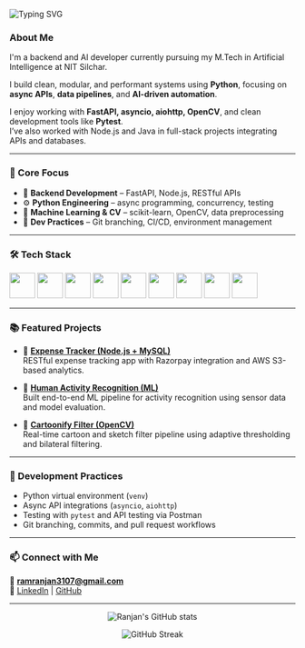 <!-- Typing SVG Header -->
![Typing SVG](https://readme-typing-svg.demolab.com?font=Fira+Code&size=30&pause=1000&vCenter=true&width=800&color=04e0bb&lines=Hi+there+%F0%9F%91%8B+I'm+Ranjan+Kumar;Python+Backend+and+AI+Developer)

<h3 align="left">About Me</h3>
<p>
I'm a backend and AI developer currently pursuing my M.Tech in Artificial Intelligence at NIT Silchar.  
  
I build clean, modular, and performant systems using <b>Python</b>,
focusing on <b>async APIs</b>, <b>data pipelines</b>, and <b>AI-driven automation</b>.  

I enjoy working with <b>FastAPI, asyncio, aiohttp, OpenCV</b>, and clean development tools like <b> Pytest</b>.  
I’ve also worked with Node.js and Java in full-stack projects integrating APIs and databases.
</p>

---

### 🧠 Core Focus
- 🚀 **Backend Development** – FastAPI, Node.js, RESTful APIs  
- ⚙️ **Python Engineering** – async programming, concurrency, testing  
- 🤖 **Machine Learning & CV** – scikit-learn, OpenCV, data preprocessing  
- 🧩 **Dev Practices** – Git branching, CI/CD, environment management  

---

### 🛠️ Tech Stack
<p align="left">
  <img src="https://cdn.jsdelivr.net/gh/devicons/devicon/icons/python/python-original.svg" width="45" height="45"/>
  <img src="https://cdn.jsdelivr.net/gh/devicons/devicon/icons/fastapi/fastapi-original.svg" width="45" height="45"/>
  <img src="https://cdn.jsdelivr.net/gh/devicons/devicon/icons/docker/docker-original.svg" width="45" height="45"/>
  <img src="https://cdn.jsdelivr.net/gh/devicons/devicon/icons/mysql/mysql-original-wordmark.svg" width="45" height="45"/>
  <img src="https://cdn.jsdelivr.net/gh/devicons/devicon/icons/git/git-original.svg" width="45" height="45"/>
  <img src="https://cdn.jsdelivr.net/gh/devicons/devicon/icons/nodejs/nodejs-original.svg" width="45" height="45"/>
  <img src="https://cdn.jsdelivr.net/gh/devicons/devicon/icons/javascript/javascript-original.svg" width="45" height="45"/>
  <img src="https://cdn.jsdelivr.net/gh/devicons/devicon/icons/html5/html5-original-wordmark.svg" width="45" height="45"/>
  <img src="https://cdn.jsdelivr.net/gh/devicons/devicon/icons/css3/css3-original-wordmark.svg" width="45" height="45"/>
</p>

---

### 📚 Featured Projects
- 🧾 **[Expense Tracker (Node.js + MySQL)](https://github.com/ram-Ranjan/Expense-Tracker)**  
  RESTful expense tracking app with Razorpay integration and AWS S3-based analytics.

- 🧠 **[Human Activity Recognition (ML)](https://github.com/ram-Ranjan/HAR-Project)**  
  Built end-to-end ML pipeline for activity recognition using sensor data and model evaluation.

- 🎨 **[Cartoonify Filter (OpenCV)](https://github.com/ram-Ranjan/Cartoonify-Filter)**  
  Real-time cartoon and sketch filter pipeline using adaptive thresholding and bilateral filtering.

---

### 🧰 Development Practices
- Python virtual environment (`venv`)  
- Async API integrations (`asyncio`, `aiohttp`)  
- Testing with `pytest` and API testing via Postman  
- Git branching, commits, and pull request workflows  

---

### 📫 Connect with Me
📧 **ramranjan3107@gmail.com**  
🔗 [LinkedIn](https://www.linkedin.com/in/ranjan-kumar-6618bb163/) | [GitHub](https://github.com/ram-Ranjan)

---

<p align="center">
  <img src="https://github-readme-stats.vercel.app/api?username=ram-Ranjan&show_icons=true&theme=github_dark&hide_border=true" alt="Ranjan's GitHub stats"/>
</p>

<p align="center">
  <img src="https://github-readme-streak-stats.herokuapp.com/?user=ram-Ranjan&theme=github-dark-blue&hide_border=true" alt="GitHub Streak"/>
</p>
